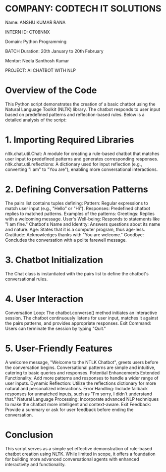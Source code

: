 # COMPANY: CODTECH IT SOLUTIONS
Name: ANSHU KUMAR RANA

INTERN ID: CT08NNX

Domain: Python Programming

BATCH Duration: 20th January to 20th February

Mentor: Neela Santhosh Kumar

PROJECT: AI CHATBOT WITH NLP

# Overview of the Code
This Python script demonstrates the creation of a basic chatbot using the Natural Language Toolkit (NLTK) library. The chatbot responds to user input based on predefined patterns and reflection-based rules. Below is a detailed analysis of the script:


# 1. Importing Required Libraries
nltk.chat.util.Chat: A module for creating a rule-based chatbot that matches user input to predefined patterns and generates corresponding responses.
nltk.chat.util.reflections: A dictionary used for input reflection (e.g., converting "I am" to "You are"), enabling more conversational interactions.
# 2. Defining Conversation Patterns
The pairs list contains tuples defining:
Pattern: Regular expressions to match user input (e.g., "Hello" or "Hi").
Responses: Predefined chatbot replies to matched patterns.
Examples of the patterns:
Greetings: Replies with a welcoming message.
User's Well-being: Responds to statements like "I am fine."
Chatbot's Name and Identity: Answers questions about its name and nature.
Age: States that it is a computer program, thus age-less.
Gratitude: Acknowledges thanks with "You are welcome."
Goodbye: Concludes the conversation with a polite farewell message.
# 3. Chatbot Initialization
The Chat class is instantiated with the pairs list to define the chatbot's conversational rules.
# 4. User Interaction
Conversation Loop:
The chatbot.converse() method initiates an interactive session.
The chatbot continuously listens for user input, matches it against the pairs patterns, and provides appropriate responses.
Exit Command:
Users can terminate the session by typing "Quit."
# 5. User-Friendly Features
A welcome message, "Welcome to the NTLK Chatbot", greets users before the conversation begins.
Conversational patterns are simple and intuitive, catering to basic queries and responses.
Potential Enhancements
Extended Functionality: Add more patterns and responses to handle a wider range of user inputs.
Dynamic Reflection: Utilize the reflections dictionary for more natural and personalized interactions.
Error Handling: Include fallback responses for unmatched inputs, such as "I'm sorry, I didn't understand that."
Natural Language Processing: Incorporate advanced NLP techniques to make the chatbot more intelligent and context-aware.
Exit Feedback: Provide a summary or ask for user feedback before ending the conversation.
# Conclusion
This script serves as a simple yet effective demonstration of rule-based chatbot creation using NLTK. While limited in scope, it offers a foundation for building more advanced conversational agents with enhanced interactivity and functionality.
